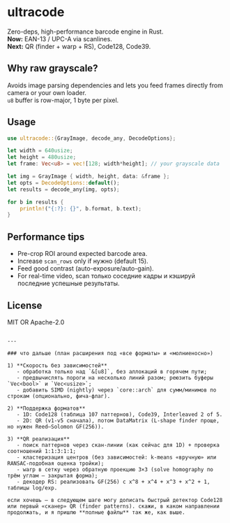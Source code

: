 # ultracode

Zero-deps, high-performance barcode engine in Rust.  
**Now:** EAN-13 / UPC-A via scanlines.  
**Next:** QR (finder + warp + RS), Code128, Code39.

## Why raw grayscale?
Avoids image parsing dependencies and lets you feed frames directly from camera or your own loader.  
`u8` buffer is row-major, 1 byte per pixel.

## Usage

```rust
use ultracode::{GrayImage, decode_any, DecodeOptions};

let width = 640usize;
let height = 480usize;
let frame: Vec<u8> = vec![128; width*height]; // your grayscale data

let img = GrayImage { width, height, data: &frame };
let opts = DecodeOptions::default();
let results = decode_any(img, opts);

for b in results {
    println!("{:?}: {}", b.format, b.text);
}
````

## Performance tips

* Pre-crop ROI around expected barcode area.
* Increase `scan_rows` only if нужно (default 15).
* Feed good contrast (auto-exposure/auto-gain).
* For real-time video, scan только соседние кадры и кэшируй последние успешные результаты.

## License

MIT OR Apache-2.0

```

---

### что дальше (план расширения под «все форматы» и «молниеносно»)

1) **Скорость без зависимостей**
   - обработка только над `&[u8]`, без аллокаций в горячем пути;
   - предвычислять пороги на несколько линий разом; реюзить буферы `Vec<bool>` и `Vec<usize>`;
   - добавить SIMD (nightly) через `core::arch` для сумм/минимов по строкам (опционально, фича-флаг).

2) **Поддержка форматов**
   - 1D: Code128 (таблица 107 паттернов), Code39, Interleaved 2 of 5.
   - 2D: QR (v1-v5 сначала), потом DataMatrix (L-shape finder проще, но нужен Reed–Solomon GF(256)).

3) **QR реализация**
   - поиск паттернов через скан-линии (как сейчас для 1D) + проверка соотношений 1:1:3:1:1;
   - кластеризация центров (без зависимостей: k-means «вручную» или RANSAC-подобная оценка тройки);
   - warp в сетку через обратную проекцию 3×3 (solve homography по трём углам — закрытая форма);
   - декодер RS: реализовать GF(256) с x^8 + x^4 + x^3 + x^2 + 1, таблицы log/exp.

если хочешь — в следующем шаге могу дописать быстрый детектор Code128 или первый «сканер» QR (finder patterns). скажи, в каком направлении продолжать, и я пришлю **полные файлы** так же, как выше.
```
